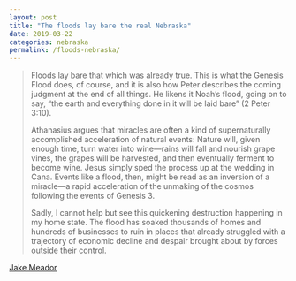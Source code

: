 ```yaml
---
layout: post
title: "The floods lay bare the real Nebraska"
date: 2019-03-22
categories: nebraska
permalink: /floods-nebraska/
---
```


> Floods lay bare that which was already true. This is what the Genesis Flood does, of course, and it is also how Peter describes the coming judgment at the end of all things. He likens it Noah’s flood, going on to say, “the earth and everything done in it will be laid bare” (2 Peter 3:10).
>
> Athanasius argues that miracles are often a kind of supernaturally accomplished acceleration of natural events: Nature will, given enough time, turn water into wine—rains will fall and nourish grape vines, the grapes will be harvested, and then eventually ferment to become wine. Jesus simply sped the process up at the wedding in Cana. Events like a flood, then, might be read as an inversion of a miracle—a rapid acceleration of the unmaking of the cosmos following the events of Genesis 3.
>
> Sadly, I cannot help but see this quickening destruction happening in my home state. The flood has soaked thousands of homes and hundreds of businesses to ruin in places that already struggled with a trajectory of economic decline and despair brought about by forces outside their control.

[Jake Meador](https://www.christianitytoday.com/ct/2019/march-web-only/midwest-floods-farming-crisis-nebraska.html)